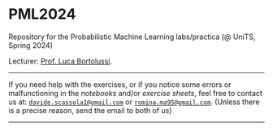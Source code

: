 # PML2024
Repository for the Probabilistic Machine Learning labs/practica (@ UniTS, Spring 2024)

Lecturer: [Prof. Luca Bortolussi](https://ai-lab.units.it/?page_id=139).

---

If you need help with the exercises, or if you notice some errors or malfunctioning in the *notebooks* and/or *exercise sheets*, feel free to contact us at: [`davide.scassola1@gmail.com`](mailto:davide.scassola1@gmail.com) or
[`romina.ma95@gmail.com`](mailto:romina.ma95@gmail.com).
(Unless there is a precise reason, send the email to both of us)

---

